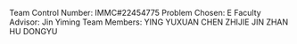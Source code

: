 Team Control Number: IMMC#22454775
Problem Chosen: E
Faculty Advisor: Jin Yiming
Team Members:
YING YUXUAN
CHEN ZHIJIE
JIN ZHAN
HU DONGYU